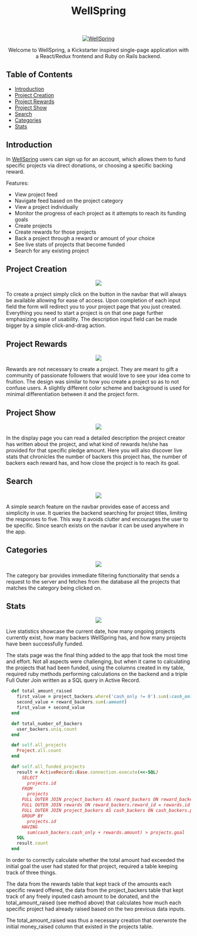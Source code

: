 <h1 align="center"> WellSpring </h1> <br>
<p align="center">
  <a href="https://wellspring-pconde705.herokuapp.com">
    <img alt="WellSpring" title="WellSpring" src="https://res.cloudinary.com/lopopoa2/image/upload/v1512163320/Screen_Shot_2017-12-01_at_1.20.09_PM_rdmyl1.png" >
  </a>
</p>

<p align="center">
  Welcome to WellSpring, a Kickstarter inspired single-page application with a React/Redux frontend and Ruby on Rails backend.
</p>

## Table of Contents

- [Introduction](#introduction)
- [Project Creation](#project-creation)
- [Project Rewards](#project-rewards)
- [Project Show](#project-show)
- [Search](#search)
- [Categories](#categories)
- [Stats](#stats)


## Introduction

In [WellSpring](https://wellspring-pconde705.herokuapp.com) users can sign up for an account, which allows them to fund specific projects via direct donations, or choosing a specific backing reward. 

Features:

* View project feed
* Navigate feed based on the project category
* View a project individually
* Monitor the progress of each project as it attempts to reach its funding goals
* Create projects
* Create rewards for those projects
* Back a project through a reward or amount of your choice
* See live stats of projects that become funded
* Search for any existing project

## Project Creation

<p align="center">
  <img src="https://res.cloudinary.com/lopopoa2/image/upload/v1512164907/Screen_Shot_2017-12-01_at_1.47.43_PM_wcccae.png">
</p>

To create a project simply click on the button in the navbar that will always be available allowing for ease of access. Upon completion of each input field the form will redirect you to your project page that you just created. Everything you need to start a project is on that one page further emphasizing ease of usability. The description input field can be made bigger by a simple click-and-drag action.

## Project Rewards

<p align="center">
  <img src="https://res.cloudinary.com/lopopoa2/image/upload/v1512168276/Screen_Shot_2017-12-01_at_2.44.04_PM_ijossg.png">
</p>

Rewards are not necessary to create a project. They are meant to gift a community of passionate followers that would love to see your idea come to fruition. The design was similar to how you create a project so as to not confuse users. A slightly different color scheme and background is used for minimal differentiation between it and the project form.

## Project Show

<p align="center">
  <img src="https://res.cloudinary.com/lopopoa2/image/upload/v1512166342/Screen_Shot_2017-12-01_at_2.11.32_PM_mzhjnm.png" >
</p>

In the display page you can read a detailed description the project creator has written about the project, and what kind of rewards he/she has provided for that specific pledge amount. Here you will also discover live stats that chronicles the number of backers this project has, the number of backers each reward has, and how close the project is to reach its goal.

## Search

<p align="center">
  <img src="https://res.cloudinary.com/lopopoa2/image/upload/v1512168345/Screen_Shot_2017-12-01_at_2.45.15_PM_nxaj06.png" >
</p>

A simple search feature on the navbar provides ease of access and simplicity in use. It queries the backend searching for project titles, limiting the responses to five. This way it avoids clutter and encourages the user to be specific. Since search exists on the navbar it can be used anywhere in the app.

## Categories

<p align="center">
  <img src="http://res.cloudinary.com/lopopoa2/image/upload/v1512168440/Screen_Shot_2017-12-01_at_2.46.59_PM_zrjixj.png" >
</p>

The category bar provides immediate filtering functionality that sends a request to the server and fetches from the database all the projects that matches the category being clicked on.

## Stats

<p align="center">
  <img src="https://res.cloudinary.com/lopopoa2/image/upload/v1512168500/Screen_Shot_2017-12-01_at_2.47.50_PM_cc1qr5.png" >
</p>

Live statistics showcase the current date, how many ongoing projects currently exist, how many backers WellSpring has, and how many projects have been successfully funded.

The stats page was the final thing added to the app that took the most time and effort. Not all aspects were challenging, but when it came to calculating the projects that had been funded, using the columns created in my table, required ruby methods performing calculations on the backend and a triple Full Outer Join written as a SQL query in Active Record.

```ruby
  def total_amount_raised
    first_value = project_backers.where('cash_only != 0').sum(:cash_only)
    second_value = reward_backers.sum(:amount)
    first_value + second_value
  end

  def total_number_of_backers
    user_backers.uniq.count
  end

  def self.all_projects
    Project.all.count
  end

  def self.all_funded_projects
    result = ActiveRecord::Base.connection.execute(<<-SQL)
      SELECT
        projects.id
      FROM
        projects
      FULL OUTER JOIN project_backers AS reward_backers ON reward_backers.project_id = projects.id
      FULL OUTER JOIN rewards ON reward_backers.reward_id = rewards.id
      FULL OUTER JOIN project_backers AS cash_backers ON cash_backers.project_id = projects.id
      GROUP BY
        projects.id
      HAVING
        sum(cash_backers.cash_only + rewards.amount) > projects.goal
    SQL
    result.count
  end
```

In order to correctly calculate whether the total amount had exceeded the initial goal the user had stated for that project, required a table keeping track of three things.

The data from the rewards table that kept track of the amounts each specific reward offered, the data from the project_backers table that kept track of any freely inputed cash amount to be donated, and the total_amount_raised (see method above) that calculates how much each specific project had already raised based on the two previous data inputs.

The total_amount_raised was thus a necessary creation that overwrote the initial money_raised column that existed in the projects table.
